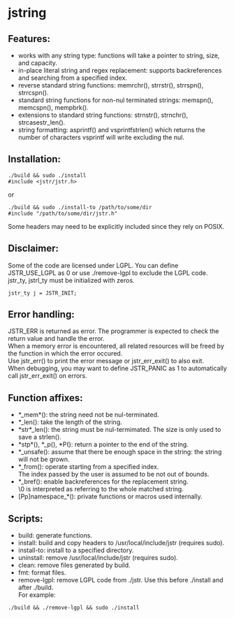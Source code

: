 # jstring<br>

## Features:
- works with any string type: functions will take a pointer to string, size, and capacity.<br>
- in-place literal string and regex replacement: supports backreferences and searching from a specified index.<br>
- reverse standard string functions: memrchr(), strrstr(), strrspn(), strrcspn().<br>
- standard string functions for non-nul terminated strings: memspn(), memcspn(), mempbrk().<br>
- extensions to standard string functions: strnstr(), strnchr(), strcasestr\_len().<br>
- string formatting: asprintf() and vsprintfstrlen() which returns the number of characters vsprintf will write excluding the nul.<br>

## Installation:

```
./build && sudo ./install
#include <jstr/jstr.h>
```

or

```
./build && sudo ./install-to /path/to/some/dir
#include "/path/to/some/dir/jstr.h"
```

Some headers may need to be explicitly included since they rely on POSIX.<br>

## Disclaimer:
Some of the code are licensed under LGPL. You can define JSTR\_USE\_LGPL as 0 or use ./remove-lgpl to exclude the LGPL code.<br>
jstr\_ty, jstrl\_ty must be initialized with zeros.<br>

```
jstr_ty j = JSTR_INIT;
```

## Error handling:
JSTR\_ERR is returned as error. The programmer is expected to check the return value and handle the error.<br>
When a memory error is encountered, all related resources will be freed by the function in which the error occured.<br>
Use jstr\_err\(\) to print the error message or jstr\_err\_exit() to also exit.<br>
When debugging, you may want to define JSTR\_PANIC as 1 to automatically call jstr\_err\_exit() on errors.<br>

## Function affixes: 
- \*\_mem\*(): the string need not be nul-terminated.<br>
- \*\_len(): take the length of the string.<br>
- \*str\*\_len(): the string must be nul-termimated. The size is only used to save a strlen().<br>
- \*stp\*(), \*\_p(), \*P(): return a pointer to the end of the string.<br>
- \*\_unsafe(): assume that there be enough space in the string: the string will not be grown.<br>
- \*\_from(): operate starting from a specified index.<br>
The index passed by the user is assumed to be not out of bounds.<br>
- \*\_bref(): enable backreferences for the replacement string.<br>
\\0 is interpreted as referring to the whole matched string.<br>
- [Pp]namespace\_\*(): private functions or macros used internally.<br>

## Scripts:
- build: generate functions.<br>
- install: build and copy headers to /usr/local/include/jstr (requires sudo).<br>
- install-to: install to a specified directory.<br>
- uninstall: remove /usr/local/include/jstr (requires sudo).<br>
- clean: remove files generated by build.<br>
- fmt: format files.<br>
- remove-lgpl: remove LGPL code from ./jstr. Use this before ./install and after ./build.<br>
For example:

```
./build && ./remove-lgpl && sudo ./install
```
